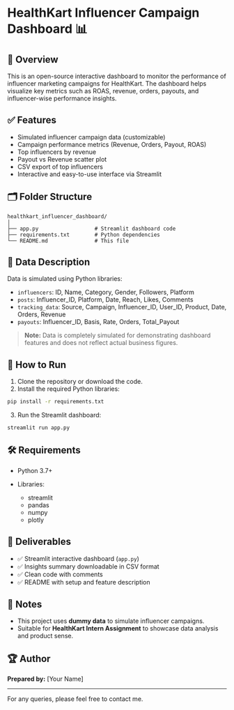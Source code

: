 # HealthKart Influencer Campaign Dashboard 📊

## 📌 Overview

This is an open-source interactive dashboard to monitor the performance of influencer marketing campaigns for HealthKart. The dashboard helps visualize key metrics such as ROAS, revenue, orders, payouts, and influencer-wise performance insights.

## ✅ Features

* Simulated influencer campaign data (customizable)
* Campaign performance metrics (Revenue, Orders, Payout, ROAS)
* Top influencers by revenue
* Payout vs Revenue scatter plot
* CSV export of top influencers
* Interactive and easy-to-use interface via Streamlit

## 🗂️ Folder Structure

```
healthkart_influencer_dashboard/
│
├── app.py                  # Streamlit dashboard code
├── requirements.txt        # Python dependencies
└── README.md               # This file
```

## 📁 Data Description

Data is simulated using Python libraries:

* `influencers`: ID, Name, Category, Gender, Followers, Platform
* `posts`: Influencer\_ID, Platform, Date, Reach, Likes, Comments
* `tracking_data`: Source, Campaign, Influencer\_ID, User\_ID, Product, Date, Orders, Revenue
* `payouts`: Influencer\_ID, Basis, Rate, Orders, Total\_Payout

> **Note:** Data is completely simulated for demonstrating dashboard features and does not reflect actual business figures.

## 🚀 How to Run

1. Clone the repository or download the code.
2. Install the required Python libraries:

```bash
pip install -r requirements.txt
```

3. Run the Streamlit dashboard:

```bash
streamlit run app.py
```

## 🛠️ Requirements

* Python 3.7+
* Libraries:

  * streamlit
  * pandas
  * numpy
  * plotly

## 🎁 Deliverables

* ✅ Streamlit interactive dashboard (`app.py`)
* ✅ Insights summary downloadable in CSV format
* ✅ Clean code with comments
* ✅ README with setup and feature description

## 📌 Notes

* This project uses **dummy data** to simulate influencer campaigns.
* Suitable for **HealthKart Intern Assignment** to showcase data analysis and product sense.

## 🏆 Author

**Prepared by:** \[Your Name]

---

For any queries, please feel free to contact me.

